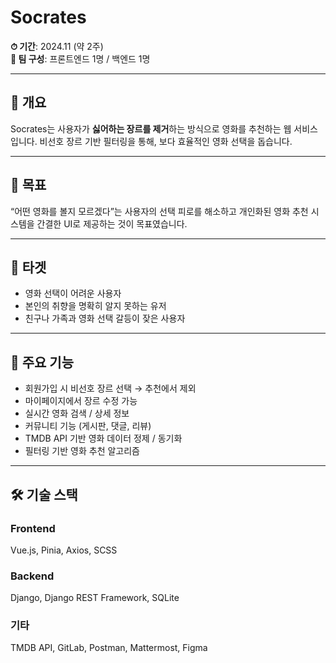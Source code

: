# Socrates

**⏱ 기간**: 2024.11 (약 2주)  
**👥 팀 구성**: 프론트엔드 1명 / 백엔드 1명

---

## 📌 개요  
Socrates는 사용자가 **싫어하는 장르를 제거**하는 방식으로 영화를 추천하는 웹 서비스입니다.
비선호 장르 기반 필터링을 통해, 보다 효율적인 영화 선택을 돕습니다.

---

## 🎯 목표  
“어떤 영화를 볼지 모르겠다”는 사용자의 선택 피로를 해소하고
개인화된 영화 추천 시스템을 간결한 UI로 제공하는 것이 목표였습니다.

---

## 🎯 타겟  
- 영화 선택이 어려운 사용자
- 본인의 취향을 명확히 알지 못하는 유저
- 친구나 가족과 영화 선택 갈등이 잦은 사용자

---

## 🧩 주요 기능  
- 회원가입 시 비선호 장르 선택 → 추천에서 제외
- 마이페이지에서 장르 수정 가능
- 실시간 영화 검색 / 상세 정보
- 커뮤니티 기능 (게시판, 댓글, 리뷰)
- TMDB API 기반 영화 데이터 정제 / 동기화
- 필터링 기반 영화 추천 알고리즘

---

## 🛠 기술 스택

### Frontend  
Vue.js, Pinia, Axios, SCSS  

### Backend  
Django, Django REST Framework, SQLite  

### 기타  
TMDB API, GitLab, Postman, Mattermost, Figma